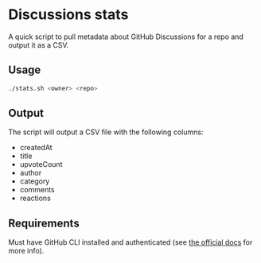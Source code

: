 # Discussions stats

A quick script to pull metadata about GitHub Discussions for a repo and output it as a CSV.

## Usage

```bash
./stats.sh <owner> <repo>
```

## Output

The script will output a CSV file with the following columns:

* createdAt
* title
* upvoteCount
* author
* category
* comments
* reactions

## Requirements

Must have GitHub CLI installed and authenticated (see [the official docs](https://cli.github.com/) for more info).